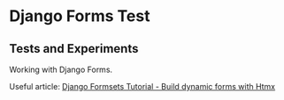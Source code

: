 # Django Forms Test

## Tests and Experiments

Working with Django Forms.

Useful article: [Django Formsets Tutorial - Build dynamic forms with Htmx](https://justdjango.com/blog/dynamic-forms-in-django-htmx)